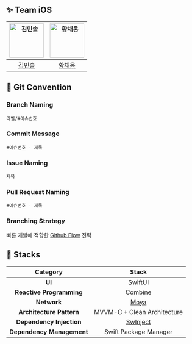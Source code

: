 ## ✨ Team iOS
| <img src="https://avatars.githubusercontent.com/u/94881886?v=4" width=90px alt="김민솔"/>  | <img src="https://avatars.githubusercontent.com/u/78294459?v=4" width=90px alt="황채웅"/> |
| :-----: | :-----: |
| [김민솔](https://github.com/minsolkim) | [황채웅](https://github.com/woongaaaa) |

## 🌱 Git Convention
### Branch Naming
`라벨/#이슈번호`
### Commit Message
`#이슈번호 - 제목`
### Issue Naming
`제목`
### Pull Request Naming
`#이슈번호 - 제목`
### Branching Strategy
빠른 개발에 적합한 [Github Flow](https://devocean.sk.com/blog/techBoardDetail.do?ID=165571&boardType=techBlog) 전략

## 🚀 Stacks
| Category | Stack |
| :-----: | :-----: |
| **UI** | SwiftUI |
| **Reactive Programming** | Combine |
| **Network** | [Moya](https://github.com/Moya/Moya) |
| **Architecture Pattern** | MVVM-C + Clean Architecture |
| **Dependency Injection** | [SwInject](https://github.com/Swinject/Swinject) |
| **Dependency Management** | Swift Package Manager |

